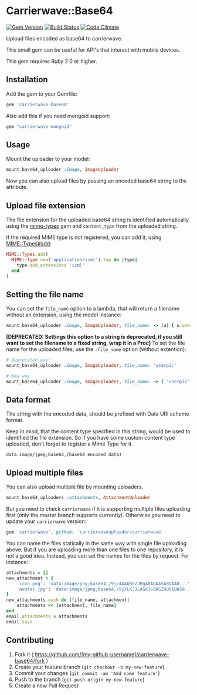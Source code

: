 # Carrierwave::Base64

[![Gem Version](https://badge.fury.io/rb/carrierwave-base64.svg)](http://badge.fury.io/rb/carrierwave-base64)
[![Build Status](https://travis-ci.org/lebedev-yury/carrierwave-base64.svg?branch=master)](https://travis-ci.org/lebedev-yury/carrierwave-base64)
[![Code Climate](https://codeclimate.com/github/lebedev-yury/carrierwave-base64/badges/gpa.svg)](https://codeclimate.com/github/lebedev-yury/carrierwave-base64)

Upload files encoded as base64 to carrierwave.

This small gem can be useful for API's that interact with mobile devices.

This gem requires Ruby 2.0 or higher.

## Installation

Add the gem to your Gemfile:

```ruby
gem 'carrierwave-base64'
```

Also add this if you need mongoid support:

```ruby
gem "carrierwave-mongoid"
```

## Usage

Mount the uploader to your model:

```ruby
mount_base64_uploader :image, ImageUploader
```

Now you can also upload files by passing an encoded base64 string to the attribute.

## Upload file extension

The file extension for the uploaded base64 string is identified automatically using the [mime-types](https://github.com/mime-types/ruby-mime-types/) gem and `content_type` from the uploaded string.

If the required MIME type is not registered, you can add it, using [MIME::Types#add](http://www.rubydoc.info/gems/mime-types/MIME/Types#add-class_method):

```ruby
MIME::Types.add(
  MIME::Type.new('application/icml').tap do |type|
    type.add_extensions 'icml'
  end
)
```

## Setting the file name

You can set the `file_name` option to a lambda, that will return a filename without an extension, using the model instance:

```ruby
mount_base64_uploader :image, ImageUploader, file_name: -> (u) { u.username }
```

**[DEPRECATED: Settings this option to a string is deprecated, if you still want to set the filename to a fixed string, wrap it in a Proc]** To set the file name for the uploaded files, use the `:file_name` option (without extention):

```ruby
# Deprecated way:
mount_base64_uploader :image, ImageUploader, file_name: 'userpic'

# New way
mount_base64_uploader :image, ImageUploader, file_name: -> { 'userpic' }
```

## Data format

The string with the encoded data, should be prefixed with Data URI scheme format.

Keep in mind, that the content type specified in this string, would be used to identified the file extension. So if you have some custom content type uploaded, don't forget to register a Mime Type for it.

```
data:image/jpeg;base64,(base64 encoded data)
```

## Upload multiple files

You can also upload multiple file by mounting uploaders. 

```ruby
mount_base64_uploaders :attachments, AttachmentUploader
```

But you need to check `carrierwave` if it is supporting multiple files uploading first (only the master branch supports currently). Otherwise you need to update your `carrierwave` version:
```ruby
gem 'carrierwave', github: 'carrierwaveuploader/carrierwave'
```

You can name the files statically in the same way with single file uploading above. But if you are uploading more than one files to one repository, it is not a good idea. Instead, you can set the names for the files by request. For instance:
```ruby
attachments = []
new_attachment = {
    'icon.png': 'data:image/png;base64,/9j/4AAQSkZJRgABAQAASABIAAD...', 
    'avatar.jpg': 'data:image/jpeg;base64,/9j/LKJJLASKJLOASIDUOIUASO...'
}
new_attachments.each do |file_name, attachment| 
    attachments << [attachment, file_name]
end    
email.attachments = attachments
email.save
```

  


## Contributing

1. Fork it ( https://github.com/[my-github-username]/carrierwave-base64/fork )
2. Create your feature branch (`git checkout -b my-new-feature`)
3. Commit your changes (`git commit -am 'Add some feature'`)
4. Push to the branch (`git push origin my-new-feature`)
5. Create a new Pull Request
